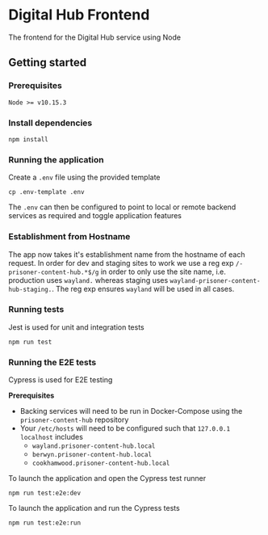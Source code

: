 # Digital Hub Frontend

The frontend for the Digital Hub service using Node

## Getting started

### Prerequisites

    Node >= v10.15.3

### Install dependencies

    npm install

### Running the application

Create a `.env` file using the provided template

    cp .env-template .env

The `.env` can then be configured to point to local or remote backend services as required and toggle application features

### Establishment from Hostname

The app now takes it's establishment name from the hostname of each request. In order for dev and staging sites to work we use a reg exp `/-prisoner-content-hub.*$/g` in order to only use the site name, i.e. production uses `wayland.` whereas staging uses `wayland-prisoner-content-hub-staging.`. The reg exp ensures `wayland` will be used in all cases.

### Running tests

Jest is used for unit and integration tests

    npm run test

### Running the E2E tests

Cypress is used for E2E testing

**Prerequisites**

- Backing services will need to be run in Docker-Compose using the `prisoner-content-hub` repository
- Your `/etc/hosts` will need to be configured such that `127.0.0.1 localhost` includes
  - `wayland.prisoner-content-hub.local`
  - `berwyn.prisoner-content-hub.local`
  - `cookhamwood.prisoner-content-hub.local`

To launch the application and open the Cypress test runner

    npm run test:e2e:dev

To launch the application and run the Cypress tests

    npm run test:e2e:run
